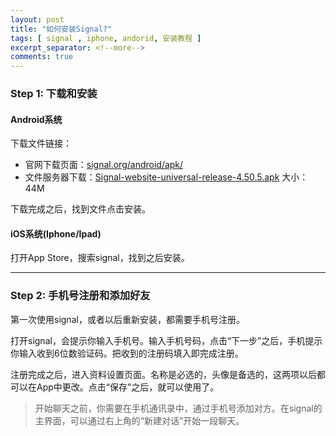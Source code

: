```yaml
---
layout: post
title: "如何安装Signal?"
tags: [ signal , iphone, andorid, 安装教程 ]
excerpt_separator: <!--more-->
comments: true
---
```

### Step 1: 下载和安装

#### Android系统

下载文件链接：

- 官网下载页面：[signal.org/android/apk/][online] 
- 文件服务器下载：[Signal-website-universal-release-4.50.5.apk][signal@w8] 大小：44M

<!--more-->

下载完成之后，找到文件点击安装。

#### iOS系统(Iphone/Ipad)

打开App Store，搜索signal，找到之后安装。

<hr>

### Step 2: 手机号注册和添加好友

第一次使用signal，或者以后重新安装，都需要手机号注册。

打开signal，会提示你输入手机号。输入手机号码，点击“下一步”之后，手机提示你输入收到6位数验证码。把收到的注册码填入即完成注册。

注册完成之后，进入资料设置页面。名称是必选的，头像是备选的，这两项以后都可以在App中更改。点击“保存”之后，就可以使用了。

> 开始聊天之前，你需要在手机通讯录中，通过手机号添加对方。在signal的主界面，可以通过右上角的“新建对话”开始一段聊天。

[signal@w8]:<https://w8.undervineyard.com/Signal-website-universal-release-4.50.5.apk>
[online]:<https://signal.org/android/apk/>